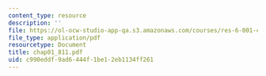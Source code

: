 ```yaml
---
content_type: resource
description: ''
file: https://ol-ocw-studio-app-qa.s3.amazonaws.com/courses/res-6-001-continuum-electromechanics-spring-2009/c990eddf9ad6444f1be12eb1134ff261_chap01_811.pdf
file_type: application/pdf
resourcetype: Document
title: chap01_811.pdf
uid: c990eddf-9ad6-444f-1be1-2eb1134ff261
---
```

